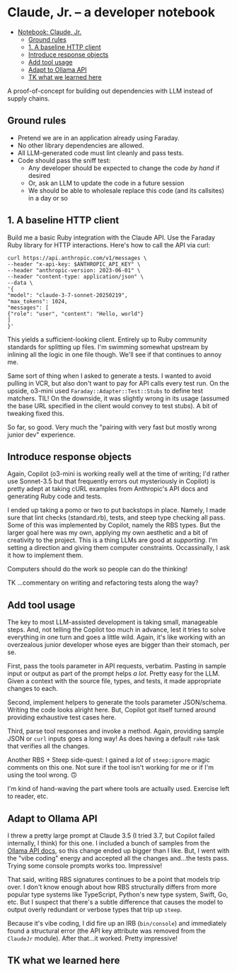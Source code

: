 # Claude, Jr. – a developer notebook

<!-- TOC -->
* [Notebook: Claude, Jr.](#notebook-claude-jr)
  * [Ground rules](#ground-rules)
  * [1. A baseline HTTP client](#1-a-baseline-http-client)
  * [Introduce response objects](#introduce-response-objects)
  * [Add tool usage](#add-tool-usage)
  * [Adapt to Ollama API](#adapt-to-ollama-api)
  * [TK what we learned here](#tk-what-we-learned-here)
<!-- TOC -->

A proof-of-concept for building out dependencies with LLM instead of supply chains.

## Ground rules

- Pretend we are in an application already using Faraday.
- No other library dependencies are allowed.
- All LLM-generated code must lint cleanly and pass tests.
- Code should pass the sniff test:
  - Any developer should be expected to change the code _by hand_ if desired
  - Or, ask an LLM to update the code in a future session
  - We should be able to wholesale replace this code (and its callsites) in a day or so

## 1. A baseline HTTP client

Build me a basic Ruby integration with the Claude API. Use the Faraday Ruby library for HTTP interactions. Here's how to call the API via curl:

```
curl https://api.anthropic.com/v1/messages \
--header "x-api-key: $ANTHROPIC_API_KEY" \
--header "anthropic-version: 2023-06-01" \
--header "content-type: application/json" \
--data \
'{
"model": "claude-3-7-sonnet-20250219",
"max_tokens": 1024,
"messages": [
{"role": "user", "content": "Hello, world"}
]
}'
```

This yields a sufficient-looking client. Entirely up to Ruby community standards for splitting up files.
I'm swimming somewhat upstream by inlining all the logic in one file though. We'll see if that continues to annoy me.

Same sort of thing when I asked to generate a tests. I wanted to avoid pulling in VCR, but also don't want to pay for API calls every test run. On the upside, o3-mini used `Faraday::Adapter::Test::Stubs` to define test matchers. TIL! On the downside, it was slightly wrong in its usage (assumed the base URL specified in the client would convey to test stubs). A bit of tweaking fixed this.

So far, so good. Very much the "pairing with very fast but mostly wrong junior dev" experience.

## Introduce response objects

Again, Copilot (o3-mini is working really well at the time of writing; I'd rather use Sonnet-3.5 but that frequently errors out mysteriously in Copilot) is pretty adept at taking cURL examples from Anthropic's API docs and generating Ruby code and tests.

I ended up taking a pomo or two to put backstops in place. Namely, I made sure that lint checks (standard.rb), tests, and steep type checking all pass. Some of this was implemented by Copilot, namely the RBS types. But the larger goal here was my own, applying my own aesthetic and a bit of creativity to the project. This is a thing LLMs are good at _supporting_. I'm setting a direction and giving them computer constraints. Occassinally, I ask it how to implement them. 

Computers should do the work so people can do the thinking!

TK ...commentary on writing and refactoring tests along the way?

## Add tool usage

The key to most LLM-assisted development is taking small, manageable steps. And, not telling the Copilot too much in advance, lest it tries to solve everything in one turn and goes a little wild. Again, it's like working with an overzealous junior developer whose eyes are bigger than their stomach, per se.

First, pass the tools parameter in API requests, verbatim. Pasting in sample input or output as part of the prompt helps _a lot_. Pretty easy for the LLM. Given a context with the source file, types, and tests, it made appropriate changes to each.

Second, implement helpers to generate the tools parameter JSON/schema. Writing the code looks alright here. But, Copilot got itself turned around providing exhaustive test cases here. 

Third, parse tool responses and invoke a method. Again, providing sample JSON or `curl` inputs goes a long way! As does having a default `rake` task that verifies all the changes.

Another RBS + Steep side-quest: I gained a _lot_ of `steep:ignore` magic comments on this one. Not sure if the tool isn't working for me or if I'm using the tool wrong. 🙃

I'm kind of hand-waving the part where tools are actually used. Exercise left to reader, etc.

## Adapt to Ollama API

I threw a pretty large prompt at Claude 3.5 (I tried 3.7, but Copilot failed internally, I think) for this one. I included a bunch of samples from the [Ollama API docs](https://github.com/ollama/ollama/blob/main/docs/api.md#generate-a-chat-completion), so this change ended up bigger than I like. But, I went with the "vibe coding" energy and accepted all the changes and...the tests pass. Trying some console prompts works too. Impressive!

That said, writing RBS signatures continues to be a point that models trip over. I don't know enough about how RBS structurally differs from more popular type systems like TypeScript, Python's new type system, Swift, Go, etc. But I suspect that there's a subtle difference that causes the model to output overly redundant or verbose types that trip up `steep`.

Because it's vibe coding, I did fire up an IRB (`bin/console`) and immediately found a structural error (the API key attribute was removed from the `ClaudeJr` module). After that...it worked. Pretty impressive!

## TK what we learned here

